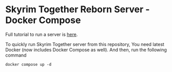 # Skyrim Together Reborn Server - Docker Compose
Full tutorial to run a server is [here](https://wiki.tiltedphoques.com/tilted-online/guides/server-guide).

To quickly run Skyrim Together server from this repository, You need latest Docker (now includes Docker Compose as well).
And then, run the following command

```
docker compose up -d
```
